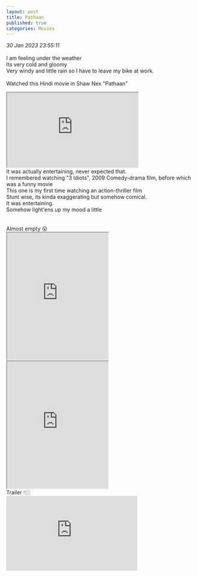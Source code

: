 ```yaml
---
layout: post
title: Pathaan
published: true
categories: Movies
---
```

_30 Jan 2023 23:55:11_
<br>
<br>
I am feeling under the weather
<br>
Its very cold and gloomy
<br>
Very windy and little rain so I have to leave my bike at work.
<br>
<br>
Watched this Hindi movie in Shaw Nex "Pathaan"
<br>
<!--more-->
<iframe src="https://drive.google.com/file/d/1zNULGdUpMt5lxHCOG1pdC_yyGeiovx36/preview" width="350" height="200" allow="autoplay"></iframe>
<br>
It was actually entertaining, never expected that.
<br>
I remembered watching "3 Idiots", 2009 Comedy-drama film, before which was a funny movie
<br>
This one is my first time watching an action-thriller film
<br>
Stunt wise, its kinda exaggerating but somehow comical.
<br>
It was entertaining. 
<br>
Somehow light'ens up my mood a little
<br>
<br>
<br>
Almost empty 😮
<br>
<iframe src="https://drive.google.com/file/d/1awkmJ58yqiLGeMJTHI05G4a69WQjoTaS/preview" width="270" height="340" allow="autoplay"></iframe>
<iframe src="https://drive.google.com/file/d/1tCP-WvJgPIAtCMg93acC7eOd_hpcs-71/preview" width="270" height="340" allow="autoplay"></iframe>
<br>
Trailer 👇🏼
<br>
<iframe width="350" height="200" src="https://www.youtube.com/embed/vqu4z34wENw" frameborder="0" allow="accelerometer; autoplay; encrypted-media; gyroscope; picture-in-picture" allowfullscreen></iframe>


